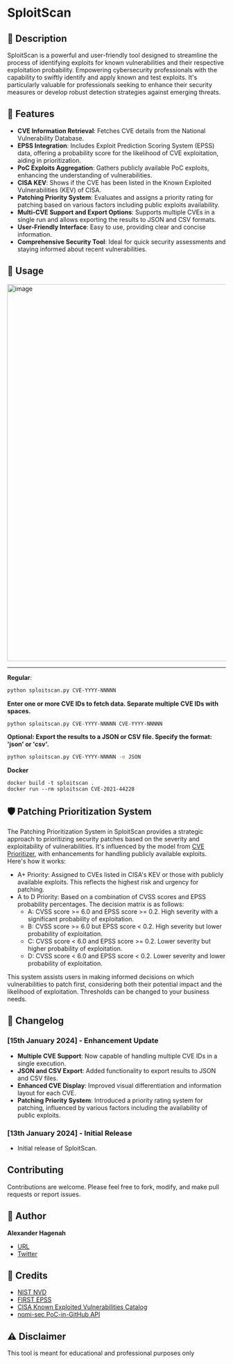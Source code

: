 # SploitScan

## 📜 Description

SploitScan is a powerful and user-friendly tool designed to streamline the process of identifying exploits for known vulnerabilities and their respective exploitation probability. Empowering cybersecurity professionals with the capability to swiftly identify and apply known and test exploits. It's particularly valuable for professionals seeking to enhance their security measures or develop robust detection strategies against emerging threats.

## 🌟 Features

- **CVE Information Retrieval**: Fetches CVE details from the National Vulnerability Database.
- **EPSS Integration**: Includes Exploit Prediction Scoring System (EPSS) data, offering a probability score for the likelihood of CVE exploitation, aiding in prioritization.
- **PoC Exploits Aggregation**: Gathers publicly available PoC exploits, enhancing the understanding of vulnerabilities.
- **CISA KEV**: Shows if the CVE has been listed in the Known Exploited Vulnerabilities (KEV) of CISA.
- **Patching Priority System**: Evaluates and assigns a priority rating for patching based on various factors including public exploits availability.
- **Multi-CVE Support and Export Options**: Supports multiple CVEs in a single run and allows exporting the results to JSON and CSV formats.
- **User-Friendly Interface**: Easy to use, providing clear and concise information.
- **Comprehensive Security Tool**: Ideal for quick security assessments and staying informed about recent vulnerabilities.

## 🚀 Usage

<img width="867" alt="image" src="https://github.com/xaitax/SploitScan/assets/5014849/1b62ba53-9bf4-498f-bd39-469aca695c83">


<hr>

**Regular**:

```bash
python sploitscan.py CVE-YYYY-NNNNN
```

**Enter one or more CVE IDs to fetch data. Separate multiple CVE IDs with spaces.**

```bash
python sploitscan.py CVE-YYYY-NNNNN CVE-YYYY-NNNNN
```

**Optional: Export the results to a JSON or CSV file. Specify the format: 'json' or 'csv'.**

```bash
python sploitscan.py CVE-YYYY-NNNNN -e JSON
```

**Docker** 

```
docker build -t sploitscan .
docker run --rm sploitscan CVE-2021-44228
```

## 🛡️ Patching Prioritization System

The Patching Prioritization System in SploitScan provides a strategic approach to prioritizing security patches based on the severity and exploitability of vulnerabilities. It's influenced by the model from [CVE Prioritizer](https://github.com/TURROKS/CVE_Prioritizer), with enhancements for handling publicly available exploits. Here's how it works:

- A+ Priority: Assigned to CVEs listed in CISA's KEV or those with publicly available exploits. This reflects the highest risk and urgency for patching.
- A to D Priority: Based on a combination of CVSS scores and EPSS probability percentages. The decision matrix is as follows:
  - A: CVSS score >= 6.0 and EPSS score >= 0.2. High severity with a significant probability of exploitation.
  - B: CVSS score >= 6.0 but EPSS score < 0.2. High severity but lower probability of exploitation.
  - C: CVSS score < 6.0 and EPSS score >= 0.2. Lower severity but higher probability of exploitation.
  - D: CVSS score < 6.0 and EPSS score < 0.2. Lower severity and lower probability of exploitation.

This system assists users in making informed decisions on which vulnerabilities to patch first, considering both their potential impact and the likelihood of exploitation. Thresholds can be changed to your business needs.

## 📆 Changelog

### [15th January 2024] - Enhancement Update

- **Multiple CVE Support**: Now capable of handling multiple CVE IDs in a single execution.
- **JSON and CSV Export**: Added functionality to export results to JSON and CSV files.
- **Enhanced CVE Display**: Improved visual differentiation and information layout for each CVE.
- **Patching Priority System**: Introduced a priority rating system for patching, influenced by various factors including the availability of public exploits.

### [13th January 2024] - Initial Release

- Initial release of SploitScan.

## Contributing
Contributions are welcome. Please feel free to fork, modify, and make pull requests or report issues.

## 📌 Author

**Alexander Hagenah**
- [URL](https://primepage.de)
- [Twitter](https://twitter.com/xaitax)

## 👏 Credits

- [NIST NVD](https://nvd.nist.gov/developers/vulnerabilities)
- [FIRST EPSS](https://www.first.org/epss/api)
- [CISA Known Exploited Vulnerabilities Catalog](https://www.cisa.gov/known-exploited-vulnerabilities-catalog)
- [nomi-sec PoC-in-GitHub API](https://poc-in-github.motikan2010.net/)

## ⚠️ Disclaimer

This tool is meant for educational and professional purposes only
